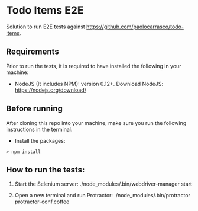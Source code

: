 # Todo Items E2E
Solution to run E2E tests against https://github.com/paolocarrasco/todo-items.

## Requirements
Prior to run the tests, it is required to have installed the following in your machine:
- NodeJS (It includes NPM): version 0.12+.
Download NodeJS: https://nodejs.org/download/

## Before running
After cloning this repo into your machine, make sure you run the following instructions in the terminal:
- Install the packages:
```console
> npm install
```

## How to run the tests:

1. Start the Selenium server:
./node_modules/.bin/webdriver-manager start

2. Open a new terminal and run Protractor:
./node_modules/.bin/protractor protractor-conf.coffee
